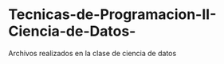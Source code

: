 # Tecnicas-de-Programacion-II-Ciencia-de-Datos-
Archivos realizados en la clase de ciencia de datos 
